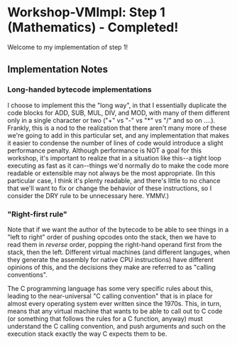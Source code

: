 # Workshop-VMImpl: Step 1 (Mathematics) - Completed!
Welcome to my implementation of step 1!

## Implementation Notes

### Long-handed bytecode implementations
I choose to implement this the "long way", in that I essentially duplicate the code blocks for ADD, SUB, MUL, DIV, and MOD, with many of them different only in a single character or two ("+" vs "-" vs "*" vs "/" and so on ....). Frankly, this is a nod to the realization that there aren't many more of these we're going to add in this particular set, and any implementation that makes it easier to condense the number of lines of code would introduce a slight performance penalty. Although performance is NOT a goal for this workshop, it's important to realize that in a situation like this--a tight loop executing as fast as it can--things we'd normally do to make the code more readable or extensible may not always be the most appropriate. (In this particular case, I think it's plenty readable, and there's little to no chance that we'll want to fix or change the behavior of these instructions, so I consider the DRY rule to be unnecessary here. YMMV.)

### "Right-first rule"
Note that if we want the author of the bytecode to be able to see things in a "left to right" order of pushing opcodes onto the stack, then we have to read them in *reverse* order, popping the right-hand operand first from the stack, then the left. Different virtual machines (and different languges, when they generate the assembly for native CPU instructions) have different opinions of this, and the decisions they make are referred to as "calling conventions". 

The C programming language has some very specific rules about this, leading to the near-universal "C calling convention" that is in place for almost every operating system ever written since the 1970s. This, in turn, means that any virtual machine that wants to be able to call out to C code (or something that follows the rules for a C function, anyway) must understand the C calling convention, and push arguments and such on the execution stack exactly the way C expects them to be.
